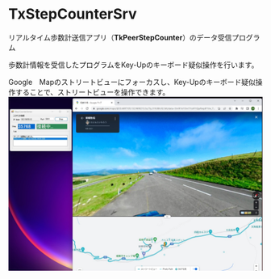 # TxStepCounterSrv
リアルタイム歩数計送信アプリ（**TkPeerStepCounter**）のデータ受信プログラム

歩数計情報を受信したプログラムをKey-Upのキーボード疑似操作を行います。

Google　Mapのストリートビューにフォーカスし、Key-Upのキーボード疑似操作することで、ストリートビューを操作できます。
![This is an image](https://github.com/tkawabey/TxStepCounterSrv/blob/main/img001.jpg)
